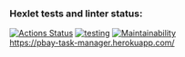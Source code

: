 ### Hexlet tests and linter status:
[![Actions Status](https://github.com/pavelkond/php-project-lvl4/workflows/hexlet-check/badge.svg)](https://github.com/pavelkond/php-project-lvl4/actions)
[![testing](https://github.com/pavelkond/php-project-lvl4/actions/workflows/workflow.yml/badge.svg)](https://github.com/pavelkond/php-project-lvl4/actions/workflows/workflow.yml)
[![Maintainability](https://api.codeclimate.com/v1/badges/f21e158360ec337db659/maintainability)](https://codeclimate.com/github/pavelkond/php-project-lvl4/maintainability)  
https://pbay-task-manager.herokuapp.com/
